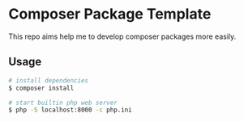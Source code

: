 # Composer Package Template

This repo aims help me to develop composer packages more easily.

## Usage

```bash
# install dependencies
$ composer install

# start builtin php web server
$ php -S localhost:8000 -c php.ini
```
